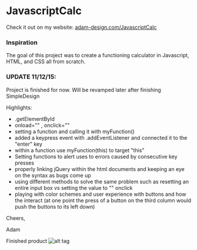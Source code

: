 # JavascriptCalc

Check it out on my website: [adam-design.com/JavascriptCalc](http://adam-design.com/JavascriptCalc)

### Inspiration

The goal of this project was to create a functioning calculator in Javascript, HTML, and CSS all from scratch.



### UPDATE 11/12/15:
Project is finished for now. Will be revamped later after finishing  SimpleDesign

Highlights:
- .getElementById 
- onload="" , onclick=""
- setting a function and calling it with myFunction()
- added a keypress event with .addEventListener and connected it to the "enter" key
- within a function use myFunction(this) to target "this" 
- Setting functions to alert uses to errors caused by consecutive key presses
- properly linking jQuery within the html documents and keeping an eye on the syntax as bugs come up
- using different methods to solve the same problem such as resetting an entire input box vs setting the value to "" onclick
- playing with color schemes and user experience with buttons and how the interact 
    (at one point the press of a button on the third column would push the buttons to its left down)

Cheers,

Adam

Finished product
![alt tag](http://i.imgur.com/tQIjw1b.png)

